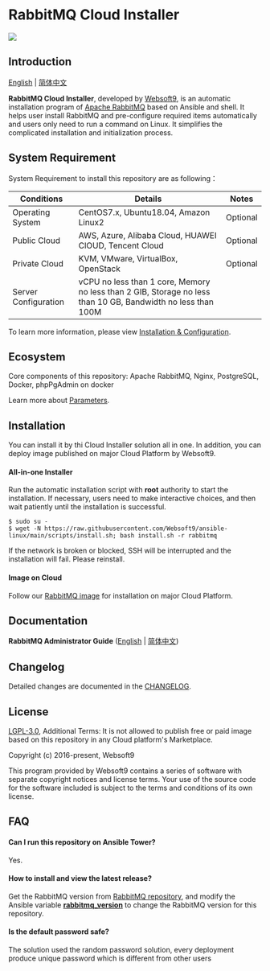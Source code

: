 # RabbitMQ Cloud Installer

![](https://libs.websoft9.com/common/websott9-cloud-installer.png) 

## Introduction

[English](/README.md) | [简体中文](/README-zh.md)  

**RabbitMQ Cloud Installer**, developed by [Websoft9](https://www.websoft9.com), is an automatic installation program of [Apache RabbitMQ](https://rabbitmq.apache.org/) based on Ansible and shell. It helps user install RabbitMQ and pre-configure required items automatically and users only need to run a command on Linux. It simplifies the complicated installation and initialization process.  

## System Requirement

System Requirement to install this repository are as following：

| Conditions       | Details                               | Notes                |
| ------------------- | --------------------------------| -------------------- |
| Operating System   | CentOS7.x, Ubuntu18.04, Amazon Linux2 | Optional                 |
| Public Cloud     | AWS, Azure, Alibaba Cloud, HUAWEI ClOUD, Tencent Cloud    | Optional                 |
| Private Cloud     | KVM, VMware, VirtualBox, OpenStack    | Optional                 |
| Server Configuration | vCPU no less than 1 core, Memory no less than  2 GIB, Storage no less than 10 GB, Bandwidth no less than 100M ||

To learn more information, please view [Installation & Configuration](https://rabbitmq.apache.org/installation.html).

## Ecosystem

Core components of this repository: Apache RabbitMQ, Nginx, PostgreSQL, Docker, phpPgAdmin on docker

Learn more about [Parameters](/docs/stack-components.md).

## Installation

You can install it by thi Cloud Installer solution all in one. In addition, you can deploy image published on major Cloud Platform by Websoft9.

#### All-in-one Installer

Run the automatic installation script with **root** authority to start the installation. If necessary, users need to make interactive choices, and then wait patiently until the installation is successful.

```
$ sudo su -
$ wget -N https://raw.githubusercontent.com/Websoft9/ansible-linux/main/scripts/install.sh; bash install.sh -r rabbitmq
```

If the network is broken or blocked, SSH will be interrupted and the installation will fail. Please reinstall.

#### Image on Cloud 

Follow our [RabbitMQ image](https://apps.websoft9.com/rabbitmq) for installation on major Cloud Platform.

## Documentation

**RabbitMQ Administrator Guide** ([English](https://support.websoft9.com/docs/rabbitmq) | [简体中文](https://support.websoft9.com/docs/rabbitmq/zh))

## Changelog

Detailed changes are documented in the [CHANGELOG](/CHANGELOG.md).

## License

[LGPL-3.0](/License.md), Additional Terms: It is not allowed to publish free or paid image based on this repository in any Cloud platform's Marketplace.

Copyright (c) 2016-present, Websoft9

This program provided by Websoft9 contains a series of software with separate copyright notices and license terms. Your use of the source code for the software included is subject to the terms and conditions of its own license.

## FAQ

#### Can I run this repository on Ansible Tower? 

Yes.

#### How to install and view the latest release?

Get the RabbitMQ version from [RabbitMQ repository](https://github.com/apache/incubator-rabbitmq/releases), and modify the Ansible variable **[rabbitmq_version](/roles/ansible/rabbitmq/defaults/main.yml)** to change the RabbitMQ version for this repository. 

#### Is the default password safe?

The solution used the random password solution, every deployment produce unique password which is different from other users
